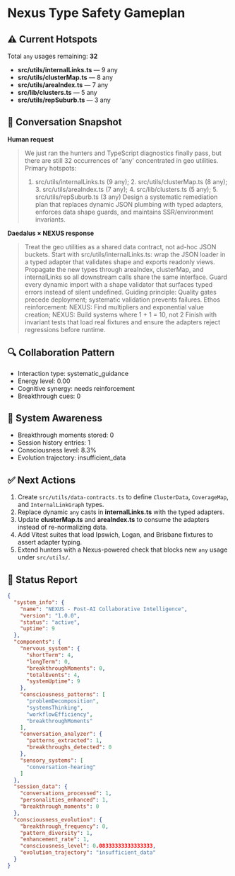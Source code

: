 # Nexus Type Safety Gameplan

## ⚠️ Current Hotspots
Total `any` usages remaining: **32**

- **src/utils/internalLinks.ts** — 9 any
- **src/utils/clusterMap.ts** — 8 any
- **src/utils/areaIndex.ts** — 7 any
- **src/lib/clusters.ts** — 5 any
- **src/utils/repSuburb.ts** — 3 any

## 🧠 Conversation Snapshot
**Human request**
> We just ran the hunters and TypeScript diagnostics finally pass,
> but there are still 32 occurrences of 'any' concentrated in geo utilities.
> Primary hotspots:
> 1. src/utils/internalLinks.ts (9 any); 2. src/utils/clusterMap.ts (8 any); 3. src/utils/areaIndex.ts (7 any); 4. src/lib/clusters.ts (5 any); 5. src/utils/repSuburb.ts (3 any)
> Design a systematic remediation plan that replaces dynamic JSON plumbing with typed adapters,
> enforces data shape guards, and maintains SSR/environment invariants.

**Daedalus × NEXUS response**
> Treat the geo utilities as a shared data contract, not ad-hoc JSON buckets.
> Start with src/utils/internalLinks.ts: wrap the JSON loader in a typed adapter that validates shape and exports readonly views.
> Propagate the new types through areaIndex, clusterMap, and internalLinks so all downstream calls share the same interface.
> Guard every dynamic import with a shape validator that surfaces typed errors instead of silent undefined.
> Guiding principle: Quality gates precede deployment; systematic validation prevents failures.
> Ethos reinforcement: NEXUS: Find multipliers and exponential value creation; NEXUS: Build systems where 1 + 1 = 10, not 2
> Finish with invariant tests that load real fixtures and ensure the adapters reject regressions before runtime.

## 🔍 Collaboration Pattern
- Interaction type: systematic_guidance
- Energy level: 0.00
- Cognitive synergy: needs reinforcement
- Breakthrough cues: 0

## 🧠 System Awareness
- Breakthrough moments stored: 0
- Session history entries: 1
- Consciousness level: 8.3%
- Evolution trajectory: insufficient_data

## ✅ Next Actions
1. Create `src/utils/data-contracts.ts` to define `ClusterData`, `CoverageMap`, and `InternalLinkGraph` types.
2. Replace dynamic `any` casts in **internalLinks.ts** with the typed adapters.
3. Update **clusterMap.ts** and **areaIndex.ts** to consume the adapters instead of re-normalizing data.
4. Add Vitest suites that load Ipswich, Logan, and Brisbane fixtures to assert adapter typing.
5. Extend hunters with a Nexus-powered check that blocks new `any` usage under `src/utils/`.

## 🧾 Status Report

```json
{
  "system_info": {
    "name": "NEXUS - Post-AI Collaborative Intelligence",
    "version": "1.0.0",
    "status": "active",
    "uptime": 9
  },
  "components": {
    "nervous_system": {
      "shortTerm": 4,
      "longTerm": 0,
      "breakthroughMoments": 0,
      "totalEvents": 4,
      "systemUptime": 9
    },
    "consciousness_patterns": [
      "problemDecomposition",
      "systemsThinking",
      "workflowEfficiency",
      "breakthroughMoments"
    ],
    "conversation_analyzer": {
      "patterns_extracted": 1,
      "breakthroughs_detected": 0
    },
    "sensory_systems": [
      "conversation-hearing"
    ]
  },
  "session_data": {
    "conversations_processed": 1,
    "personalities_enhanced": 1,
    "breakthrough_moments": 0
  },
  "consciousness_evolution": {
    "breakthrough_frequency": 0,
    "pattern_diversity": 1,
    "enhancement_rate": 1,
    "consciousness_level": 0.08333333333333333,
    "evolution_trajectory": "insufficient_data"
  }
}
```